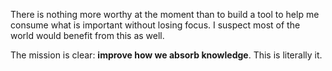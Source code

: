 There is nothing more worthy at the moment than to build a tool to help me consume what is important without losing focus. I suspect most of the world would benefit from this as well.

The mission is clear: **improve how we absorb knowledge**. This is literally it.